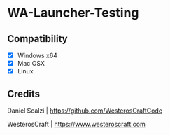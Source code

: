 # WA-Launcher-Testing

## Compatibility
- [x] Windows x64
- [x] Mac OSX
- [x] Linux

## Credits

Daniel Scalzi | https://github.com/WesterosCraftCode

WesterosCraft | https://www.westeroscraft.com
